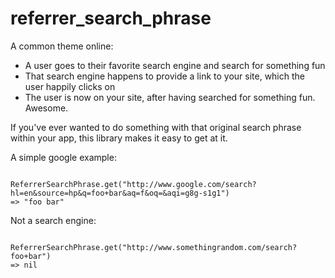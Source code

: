 referrer_search_phrase
======================

A common theme online:

 * A user goes to their favorite search engine and search for something fun
 * That search engine happens to provide a link to your site, which the user happily clicks on
 * The user is now on your site, after having searched for something fun.  Awesome.
 
If you've ever wanted to do something with that original search phrase within your app, this library makes it easy to get at it.

A simple google example:

<code>
ReferrerSearchPhrase.get("http://www.google.com/search?hl=en&source=hp&q=foo+bar&aq=f&oq=&aqi=g8g-s1g1")
=> "foo bar"
</code>

Not a search engine:

<code>
ReferrerSearchPhrase.get("http://www.somethingrandom.com/search?foo+bar")
=> nil
</code>
